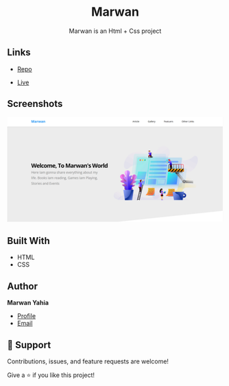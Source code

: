 <h1 align="center">Marwan</h1>

<p align="center">Marwan is an Html + Css project</p>

## Links

- [Repo](https://github.com/Marwan-11/html-css-template-3.git)

- [Live]( https://marwan-11.github.io/html-css-template-3/)

## Screenshots

![](/marwan.png)


## Built With

- HTML
- CSS

## Author

**Marwan Yahia**

- [Profile](https://github.com/Marwan-11 "Marwan Yahia")
- [Email](mailto:marwanyahia151@gmail.com?subject=Hi "Hi!")


## 🤝 Support

Contributions, issues, and feature requests are welcome!

Give a ⭐️ if you like this project!


